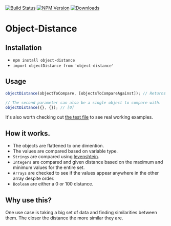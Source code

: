 [![Build Status](https://travis-ci.org/krazyjakee/object-distance.svg?branch=master)](https://travis-ci.org/krazyjakee/object-distance)
[![NPM Version](https://img.shields.io/npm/v/object-distance.svg)](https://www.npmjs.com/package/object-distance)
[![Downloads](https://img.shields.io/npm/dm/object-distance.svg)](https://www.npmjs.com/package/object-distance)

# Object-Distance

## Installation
- `npm install object-distance`
- `import objectDistance from 'object-distance'`

## Usage
```javascript
objectDistance(objectToCompare, [objectsToCompareAgainst]); // Returns an array of distance percentages ([0, 100]).

// The second parameter can also be a single object to compare with.
objectDistance({}, {}); // [0]
```

It's also worth checking out [the test file](https://github.com/krazyjakee/object-distance/blob/master/test/index.js) to see real working examples.

## How it works.
- The objects are flattened to one dimention.
- The values are compared based on variable type.
- `Strings` are compared using [levenshtein](https://www.npmjs.com/package/js-levenshtein).
- `Integers` are compared and given distance based on the maximum and minimum values for the entire set.
- `Arrays` are checked to see if the values appear anywhere in the other array despite order.
- `Boolean` are either a 0 or 100 distance.

## Why use this?
One use case is taking a big set of data and finding similarities between them. The closer the distance the more similar they are.
